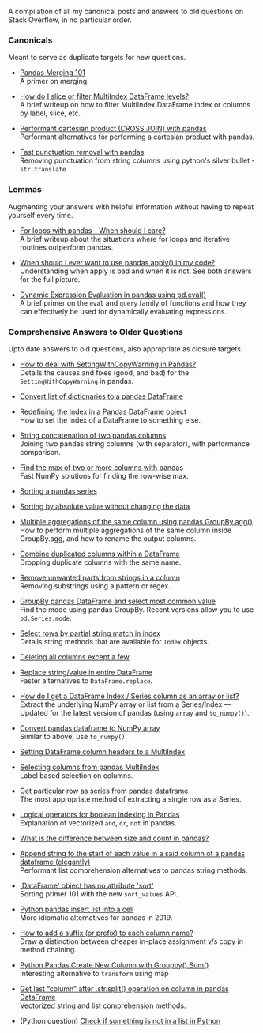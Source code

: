 A compilation of all my canonical posts and answers to old questions on Stack Overflow, in no particular order.


### Canonicals
Meant to serve as duplicate targets for new questions.

- [Pandas Merging 101](https://stackoverflow.com/questions/53645882/pandas-merging-101)        
A primer on merging.

- [How do I slice or filter MultiIndex DataFrame levels?](https://stackoverflow.com/q/53927460/4909087)     
A brief writeup on how to filter MultiIndex DataFrame index or columns by label, slice, etc.

- [Performant cartesian product (CROSS JOIN) with pandas](https://stackoverflow.com/questions/53699012/performant-cartesian-product-cross-join-with-pandas)     
Performant alternatives for performing a cartesian product with pandas.

- [Fast punctuation removal with pandas](https://stackoverflow.com/q/50444346/4909087)     
Removing punctuation from string columns using python's silver bullet - `str.translate`.

### Lemmas
Augmenting your answers with helpful information without having to repeat yourself every time.

- [For loops with pandas - When should I care?](https://stackoverflow.com/questions/54028199/for-loops-with-pandas-when-should-i-care)     
A brief writeup about the situations where for loops and iterative routines outperform pandas.

- [When should I ever want to use pandas apply() in my code?](https://stackoverflow.com/q/54432583/4909087)    
Understanding when apply is bad and when it is not. See both answers for the full picture.

- [Dynamic Expression Evaluation in pandas using pd.eval()](https://stackoverflow.com/q/53779986/4909087)     
A brief primer on the `eval` and `query` family of functions and how they can effectively be used for dynamically evaluating expressions.

### Comprehensive Answers to Older Questions
Upto date answers to old questions, also appropriate as closure targets.

- [How to deal with SettingWithCopyWarning in Pandas?](https://stackoverflow.com/questions/20625582/how-to-deal-with-settingwithcopywarning-in-pandas/53954986#53954986)    
Details the causes and fixes (good, and bad) for the `SettingWithCopyWarning` in pandas. 

- [Convert list of dictionaries to a pandas DataFrame](https://stackoverflow.com/questions/20638006/convert-list-of-dictionaries-to-a-pandas-dataframe/53831756#53831756)    

- [Redefining the Index in a Pandas DataFrame object](https://stackoverflow.com/questions/10457584/redefining-the-index-in-a-pandas-dataframe-object/54297213#54297213)    
How to set the index of a DataFrame to something else.

- [String concatenation of two pandas columns](https://stackoverflow.com/questions/11858472/string-concatenation-of-two-pandas-columns/54298586#54298586)    
Joining two pandas string columns (with separator), with performance comparison.

- [Find the max of two or more columns with pandas](https://stackoverflow.com/questions/12169170/find-the-max-of-two-or-more-columns-with-pandas/54299629#54299629)    
Fast NumPy solutions for finding the row-wise max.

- [Sorting a pandas series](https://stackoverflow.com/questions/12133075/sorting-a-pandas-series/54299881#54299881)    


- [Sorting by absolute value without changing the data](https://stackoverflow.com/questions/30486263/sorting-by-absolute-value-without-changing-the-data/54299995#54299995)    


- [Multiple aggregations of the same column using pandas GroupBy.agg()](https://stackoverflow.com/questions/12589481/multiple-aggregations-of-the-same-column-using-pandas-groupby-agg/54300159#54300159)    
How to perform multiple aggregations of the same column inside GroupBy.agg, and how to rename the output columns.

- [Combine duplicated columns within a DataFrame](https://stackoverflow.com/questions/13078751/combine-duplicated-columns-within-a-dataframe/54300430#54300430)    
Dropping duplicate columns with the same name. 

- [Remove unwanted parts from strings in a column](https://stackoverflow.com/questions/13682044/remove-unwanted-parts-from-strings-in-a-column/54302517#54302517)    
Removing substrings using a pattern or regex.

- [GroupBy pandas DataFrame and select most common value](https://stackoverflow.com/questions/15222754/groupby-pandas-dataframe-and-select-most-common-value/54304691#54304691)    
Find the mode using pandas GroupBy. Recent versions allow you to use `pd.Series.mode`.

- [Select rows by partial string match in index](https://stackoverflow.com/questions/16617394/select-rows-by-partial-string-match-in-index/54314677#54314677)    
Details string methods that are available for `Index` objects.


- [Deleting all columns except a few](https://stackoverflow.com/questions/16616141/deleting-all-columns-except-a-few-python-pandas/54315757#54315757)    

- [Replace string/value in entire DataFrame](https://stackoverflow.com/questions/17142304/replace-string-value-in-entire-dataframe/54322615#54322615)    
Faster alternatives to `DataFrame.replace`.

- [How do I get a DataFrame Index / Series column as an array or list?](https://stackoverflow.com/questions/17241004/how-do-i-get-a-dataframe-index-series-column-as-an-array-or-list/54324513#54324513)      
Extract the underlying NumPy array or list from a Series/Index — Updated for the latest version of pandas (using `array` and `to_numpy()`).

- [Convert pandas dataframe to NumPy array](https://stackoverflow.com/questions/13187778/convert-pandas-dataframe-to-numpy-array/54508052#54508052)        
Similar to above, use `to_numpy()`.

- [Setting DataFrame column headers to a MultiIndex](https://stackoverflow.com/questions/18262962/setting-dataframe-column-headers-to-a-multiindex/54335583#54335583)    


- [Selecting columns from pandas MultiIndex](https://stackoverflow.com/questions/18470323/selecting-columns-from-pandas-multiindex/54337009#54337009)    
Label based selection on columns.

- [Get particular row as series from pandas dataframe](https://stackoverflow.com/questions/19599578/get-particular-row-as-series-from-pandas-dataframe/54344511#54344511)    
The most appropriate method of extracting a single row as a Series.

- [Logical operators for boolean indexing in Pandas](https://stackoverflow.com/a/54358361/4909087)    
Explanation of vectorized `and`, `or`, `not` in pandas.

- [What is the difference between size and count in pandas?](https://stackoverflow.com/a/54364400/4909087)    

- [Append string to the start of each value in a said column of a pandas dataframe (elegantly)](https://stackoverflow.com/a/54392591/4909087)    
Performant list comprehension alternatives to pandas string methods.

- ['DataFrame' object has no attribute 'sort'](https://stackoverflow.com/a/54399214/4909087)    
Sorting primer 101 with the new `sort_values` API.

- [Python pandas insert list into a cell](https://stackoverflow.com/questions/26483254/python-pandas-insert-list-into-a-cell/54399996#54399996)    
More idiomatic alternatives for pandas in 2019.

- [How to add a suffix (or prefix) to each column name?](https://stackoverflow.com/a/54410631/4909087)    
Draw a distinction between cheaper in-place assignment v/s copy in method chaining.

- [Python Pandas Create New Column with Groupby().Sum()](https://stackoverflow.com/a/54417351/4909087)    
Interesting alternative to `transform` using map

- [Get last “column” after .str.split() operation on column in pandas DataFrame](https://stackoverflow.com/a/54457389/4909087)    
Vectorized string and list comprehension methods.


- (Python question) [Check if something is not in a list in Python](https://stackoverflow.com/a/54437309/4909087)
